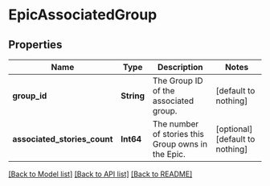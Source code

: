 # EpicAssociatedGroup


## Properties
Name | Type | Description | Notes
------------ | ------------- | ------------- | -------------
**group_id** | **String** | The Group ID of the associated group. | [default to nothing]
**associated_stories_count** | **Int64** | The number of stories this Group owns in the Epic. | [optional] [default to nothing]


[[Back to Model list]](../README.md#models) [[Back to API list]](../README.md#api-endpoints) [[Back to README]](../README.md)


